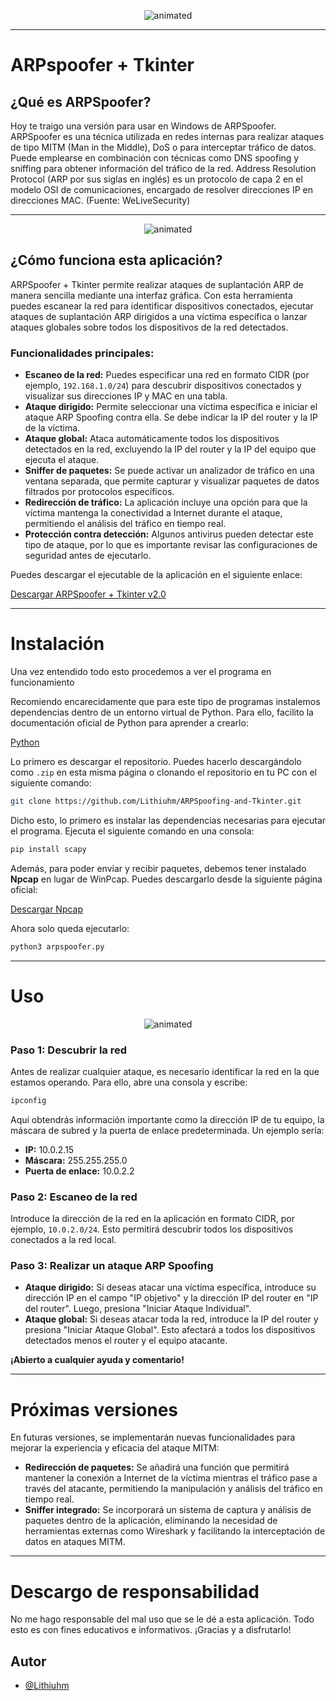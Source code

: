 <p align="center">
  <img src="https://64.media.tumblr.com/1d37914b7c284b85c241ff1f1f35f3cf/tumblr_o1w930oG4R1sfxb96o1_500.gifv" alt="animated"/>
</p>


---

# ARPspoofer + Tkinter

## ¿Qué es ARPSpoofer?

Hoy te traigo una versión para usar en Windows de ARPSpoofer. ARPSpoofer es una técnica utilizada en redes internas para realizar ataques de tipo MITM (Man in the Middle), DoS o para interceptar tráfico de datos. Puede emplearse en combinación con técnicas como DNS spoofing y sniffing para obtener información del tráfico de la red. Address Resolution Protocol (ARP por sus siglas en inglés) es un protocolo de capa 2 en el modelo OSI de comunicaciones, encargado de resolver direcciones IP en direcciones MAC. (Fuente: WeLiveSecurity)

---
<p align="center">
  <img src="https://i.imgur.com/qORa8nR_d.webp?maxwidth=760&fidelity=grand" alt="animated"/>
</p>

## ¿Cómo funciona esta aplicación?

ARPSpoofer + Tkinter permite realizar ataques de suplantación ARP de manera sencilla mediante una interfaz gráfica. Con esta herramienta puedes escanear la red para identificar dispositivos conectados, ejecutar ataques de suplantación ARP dirigidos a una víctima específica o lanzar ataques globales sobre todos los dispositivos de la red detectados.

### Funcionalidades principales:

- **Escaneo de la red:** Puedes especificar una red en formato CIDR (por ejemplo, `192.168.1.0/24`) para descubrir dispositivos conectados y visualizar sus direcciones IP y MAC en una tabla.
- **Ataque dirigido:** Permite seleccionar una víctima específica e iniciar el ataque ARP Spoofing contra ella. Se debe indicar la IP del router y la IP de la víctima.
- **Ataque global:** Ataca automáticamente todos los dispositivos detectados en la red, excluyendo la IP del router y la IP del equipo que ejecuta el ataque.
- **Sniffer de paquetes:** Se puede activar un analizador de tráfico en una ventana separada, que permite capturar y visualizar paquetes de datos filtrados por protocolos específicos.
- **Redirección de tráfico:** La aplicación incluye una opción para que la víctima mantenga la conectividad a Internet durante el ataque, permitiendo el análisis del tráfico en tiempo real.
- **Protección contra detección:** Algunos antivirus pueden detectar este tipo de ataque, por lo que es importante revisar las configuraciones de seguridad antes de ejecutarlo.

Puedes descargar el ejecutable de la aplicación en el siguiente enlace:

[Descargar ARPSpoofer + Tkinter v2.0](https://github.com/Lithiuhm/ARPSpoofing-and-Tkinter/releases/tag/ARPSpoofing-and-Tkinterv2.0)

---

# Instalación

Una vez entendido todo esto procedemos a ver el programa en funcionamiento

Recomiendo encarecidamente que para este tipo de programas instalemos dependencias dentro de un entorno virtual de Python. Para ello, facilito la documentación oficial de Python para aprender a crearlo:

[Python](https://www.python.org/)

Lo primero es descargar el repositorio. Puedes hacerlo descargándolo como `.zip` en esta misma página o clonando el repositorio en tu PC con el siguiente comando:

```bash
git clone https://github.com/Lithiuhm/ARPSpoofing-and-Tkinter.git
```

Dicho esto, lo primero es instalar las dependencias necesarias para ejecutar el programa. Ejecuta el siguiente comando en una consola:

```bash
pip install scapy
```

Además, para poder enviar y recibir paquetes, debemos tener instalado **Npcap** en lugar de WinPcap. Puedes descargarlo desde la siguiente página oficial:

[Descargar Npcap](https://nmap.org/npcap/)

Ahora solo queda ejecutarlo:

```bash
python3 arpspoofer.py
```

---

# Uso

<p align="center">
  <img src="https://i.imgur.com/9fpss3M.gif" alt="animated"/>
</p>

### Paso 1: Descubrir la red

Antes de realizar cualquier ataque, es necesario identificar la red en la que estamos operando. Para ello, abre una consola y escribe:

```bash
ipconfig
```

Aquí obtendrás información importante como la dirección IP de tu equipo, la máscara de subred y la puerta de enlace predeterminada. Un ejemplo sería:

- **IP:** 10.0.2.15
- **Máscara:** 255.255.255.0
- **Puerta de enlace:** 10.0.2.2

### Paso 2: Escaneo de la red

Introduce la dirección de la red en la aplicación en formato CIDR, por ejemplo, `10.0.2.0/24`. Esto permitirá descubrir todos los dispositivos conectados a la red local.

### Paso 3: Realizar un ataque ARP Spoofing

- **Ataque dirigido:** Si deseas atacar una víctima específica, introduce su dirección IP en el campo "IP objetivo" y la dirección IP del router en "IP del router". Luego, presiona "Iniciar Ataque Individual".
- **Ataque global:** Si deseas atacar toda la red, introduce la IP del router y presiona "Iniciar Ataque Global". Esto afectará a todos los dispositivos detectados menos el router y el equipo atacante.

**¡Abierto a cualquier ayuda y comentario!**

---

# Próximas versiones

En futuras versiones, se implementarán nuevas funcionalidades para mejorar la experiencia y eficacia del ataque MITM:

- **Redirección de paquetes:** Se añadirá una función que permitirá mantener la conexión a Internet de la víctima mientras el tráfico pase a través del atacante, permitiendo la manipulación y análisis del tráfico en tiempo real.
- **Sniffer integrado:** Se incorporará un sistema de captura y análisis de paquetes dentro de la aplicación, eliminando la necesidad de herramientas externas como Wireshark y facilitando la interceptación de datos en ataques MITM.


---

# Descargo de responsabilidad

No me hago responsable del mal uso que se le dé a esta aplicación. Todo esto es con fines educativos e informativos. ¡Gracias y a disfrutarlo!

## Autor

- [@Lithiuhm](https://www.github.com/Lithiuhm)

